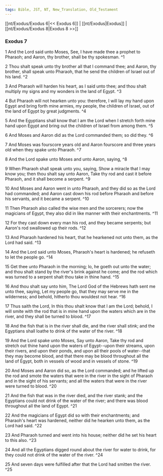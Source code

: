 ```yaml
---
tags: Bible, JST, NT, New_Translation, Old_Testament
---
```


[[nt/Exodus/Exodus 6|<< Exodus 6]] | [[nt/Exodus|Exodus]] | [[nt/Exodus/Exodus 8|Exodus 8 >>]]

### Exodus 7

1 And the Lord said unto Moses, See, I have made thee a prophet to Pharaoh; and Aaron, thy brother, shall be thy spokesman.  ^1

2 Thou shalt speak unto thy brother all that I command thee; and Aaron, thy brother, shall speak unto Pharaoh, that he send the children of Israel out of his land.  ^2

3 And Pharaoh will harden his heart, as I said unto thee; and thou shalt multiply my signs and my wonders in the land of Egypt.  ^3

4 But Pharaoh will not hearken unto you: therefore, I will lay my hand upon Egypt and bring forth mine armies, my people, the children of Israel, out of the land of Egypt by great judgments.  ^4

5 And the Egyptians shall know that I am the Lord when I stretch forth mine hand upon Egypt and bring out the children of Israel from among them.  ^5

6 And Moses and Aaron did as the Lord commanded them; so did they.  ^6

7 And Moses was fourscore years old and Aaron fourscore and three years old when they spake unto Pharaoh.  ^7

8 And the Lord spake unto Moses and unto Aaron, saying,  ^8

9 When Pharaoh shall speak unto you, saying, Show a miracle that I may know you; then thou shalt say unto Aaron, Take thy rod and cast it before Pharaoh, and it shall become a serpent.  ^9

10 And Moses and Aaron went in unto Pharaoh, and they did so as the Lord had commanded; and Aaron cast down his rod before Pharaoh and before his servants, and it became a serpent.  ^10

11 Then Pharaoh also called the wise men and the sorcerers; now the magicians of Egypt, they also did in like manner with their enchantments.  ^11

12 For they cast down every man his rod, and they became serpents; but Aaron\'s rod swallowed up their rods.  ^12

13 And Pharaoh hardened his heart, that he hearkened not unto them, as the Lord had said.  ^13

14 And the Lord said unto Moses, Pharaoh\'s heart is hardened; he refuseth to let the people go.  ^14

15 Get thee unto Pharaoh in the morning; lo, he goeth out unto the water; and thou shalt stand by the river\'s brink against he come; and the rod which was turned to a serpent shalt thou take in thine hand.  ^15

16 And thou shalt say unto him, The Lord God of the Hebrews hath sent me unto thee, saying, Let my people go, that they may serve me in the wilderness; and behold, hitherto thou wouldest not hear.  ^16

17 Thus saith the Lord, In this thou shalt know that I am the Lord; behold, I will smite with the rod that is in mine hand upon the waters which are in the river, and they shall be turned to blood.  ^17

18 And the fish that is in the river shall die, and the river shall stink; and the Egyptians shall loathe to drink of the water of the river.  ^18

19 And the Lord spake unto Moses, Say unto Aaron, Take thy rod and stretch out thine hand upon the waters of Egypt\--upon their streams, upon their rivers, and upon their ponds, and upon all their pools of water\--that they may become blood, and that there may be blood throughout all the land of Egypt, both in vessels of wood and in vessels of stone.  ^19

20 And Moses and Aaron did so, as the Lord commanded; and he lifted up the rod and smote the waters that were in the river in the sight of Pharaoh and in the sight of his servants; and all the waters that were in the river were turned to blood.  ^20

21 And the fish that was in the river died, and the river stank; and the Egyptians could not drink of the water of the river; and there was blood throughout all the land of Egypt.  ^21

22 And the magicians of Egypt did so with their enchantments; and Pharaoh\'s heart was hardened, neither did he hearken unto them, as the Lord had said.  ^22

23 And Pharaoh turned and went into his house; neither did he set his heart to this also.  ^23

24 And all the Egyptians digged round about the river for water to drink, for they could not drink of the water of the river.  ^24

25 And seven days were fulfilled after that the Lord had smitten the river.  ^25

 
